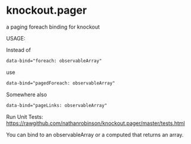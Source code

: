knockout.pager
==============

a paging foreach binding for knockout


USAGE:

Instead of 
```html
data-bind="foreach: observableArray"
```
use 
```html
data-bind="pagedForeach: observableArray"
```

Somewhere also 
```html
data-bind="pageLinks: observableArray"
```

Run Unit Tests: https://rawgithub.com/nathanrobinson/knockout.pager/master/tests.html

You can bind to an observableArray or a computed that returns an array.

